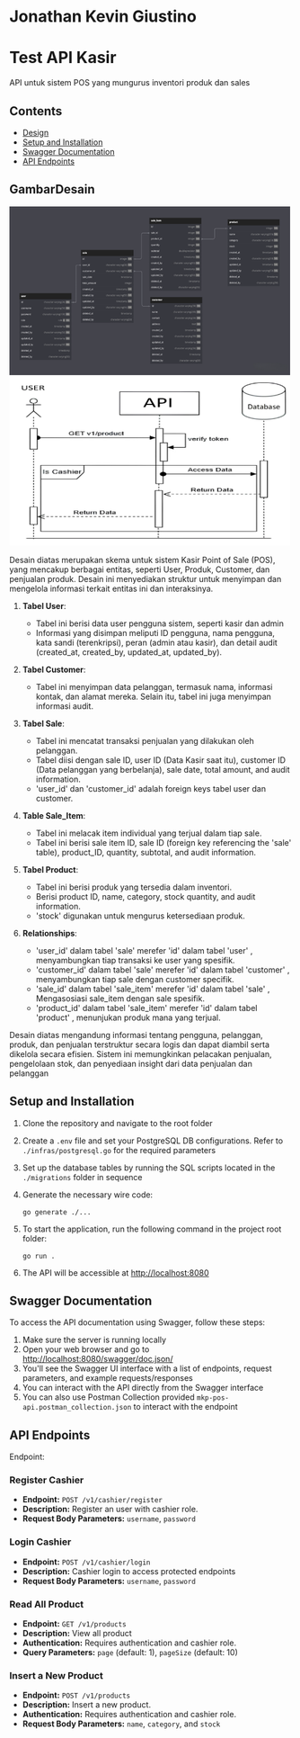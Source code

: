 # Jonathan Kevin Giustino 

# Test API Kasir

API untuk sistem POS yang mungurus inventori produk dan sales  

## Contents

- [Design](#GambarDesain)
- [Setup and Installation](#setup-and-installation)
- [Swagger Documentation](#swagger-documentation)
- [API Endpoints](#api-endpoints)


## GambarDesain

<img src="ERD.png" alt="database-design" width="500" height="300">
<img src="uml1.jpg" alt="cashier-login" width="500" height="300">


Desain diatas merupakan skema untuk sistem Kasir Point of Sale (POS), yang mencakup berbagai entitas, seperti User, Produk, Customer, dan penjualan produk.  Desain ini menyediakan struktur  untuk menyimpan dan mengelola informasi terkait entitas ini dan interaksinya.

1. **Tabel User**:

   - Tabel ini berisi data user pengguna sistem, seperti kasir dan admin 
   - Informasi yang disimpan meliputi ID pengguna, nama pengguna, kata sandi (terenkripsi), peran (admin atau kasir), dan detail audit (created_at, created_by, updated_at, updated_by). 

2. **Tabel Customer**:

   - Tabel ini menyimpan data pelanggan, termasuk nama, informasi kontak, dan alamat mereka. Selain itu, tabel ini juga menyimpan informasi audit.

3. **Tabel Sale**:

   - Tabel ini mencatat transaksi penjualan yang dilakukan oleh pelanggan.
   - Tabel diisi dengan sale ID, user ID (Data Kasir saat itu), customer ID (Data pelanggan yang berbelanja), sale date, total amount, and audit information.
   - 'user_id' dan 'customer_id' adalah foreign keys tabel user dan customer.

4. **Table Sale_Item**:

   - Tabel ini melacak item individual yang terjual dalam tiap sale.
   - Tabel ini berisi sale item ID, sale ID (foreign key referencing the 'sale' table), product_ID, quantity, subtotal, and audit information.

5. **Tabel Product**:

   - Tabel ini berisi produk yang tersedia dalam inventori.
   - Berisi product ID, name, category, stock quantity, and audit information.
   - 'stock' digunakan untuk mengurus ketersediaan produk.

6. **Relationships**:
   - 'user_id' dalam tabel 'sale'  merefer 'id' dalam tabel 'user' , menyambungkan tiap transaksi ke user yang spesifik.
   - 'customer_id' dalam tabel 'sale'  merefer 'id' dalam tabel 'customer' , menyambungkan tiap sale dengan  customer specifik.
   - 'sale_id' dalam tabel 'sale_item'  merefer 'id' dalam tabel 'sale' , Mengasosiasi sale_item dengan sale spesifik.
   - 'product_id' dalam tabel 'sale_item'  merefer 'id' dalam tabel 'product' , menunjukan produk mana yang terjual.

Desain diatas mengandung informasi tentang pengguna, pelanggan, produk, dan penjualan terstruktur secara logis dan dapat diambil serta dikelola secara efisien. Sistem ini memungkinkan pelacakan penjualan, pengelolaan stok, dan penyediaan insight dari data penjualan dan pelanggan



## Setup and Installation

1. Clone the repository and navigate to the root folder

2. Create a `.env` file and set your PostgreSQL DB configurations. Refer to `./infras/postgresql.go` for the required parameters

3. Set up the database tables by running the SQL scripts located in the `./migrations` folder in sequence

4. Generate the necessary wire code:

   ```
   go generate ./...
   ```

5. To start the application, run the following command in the project root folder:

   ```
   go run .
   ```

6. The API will be accessible at [http://localhost:8080](http://localhost:8080)

## Swagger Documentation

To access the API documentation using Swagger, follow these steps:

1. Make sure the server is running locally
2. Open your web browser and go to [http://localhost:8080/swagger/doc.json/](http://localhost:8080/swagger/doc.json/)
3. You'll see the Swagger UI interface with a list of endpoints, request parameters, and example requests/responses
4. You can interact with the API directly from the Swagger interface
5. You can also use Postman Collection provided `mkp-pos-api.postman_collection.json` to interact with the endpoint

## API Endpoints

Endpoint:

### Register Cashier

- **Endpoint:** `POST /v1/cashier/register`
- **Description:** Register an user with cashier role.
- **Request Body Parameters:** `username`, `password`

### Login Cashier

- **Endpoint:** `POST /v1/cashier/login`
- **Description:** Cashier login to access protected endpoints
- **Request Body Parameters:** `username`, `password`

### Read All Product

- **Endpoint:** `GET /v1/products`
- **Description:** View all product
- **Authentication:** Requires authentication and cashier role.
- **Query Parameters:** `page` (default: 1), `pageSize` (default: 10)

### Insert a New Product

- **Endpoint:** `POST /v1/products`
- **Description:** Insert a new product.
- **Authentication:** Requires authentication and cashier role.
- **Request Body Parameters:** `name`, `category`, and `stock`


